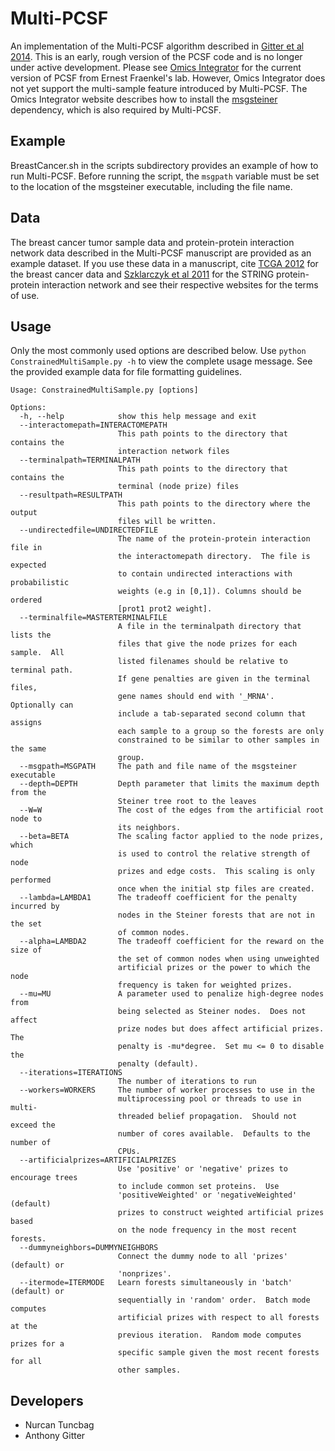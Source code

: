 [Gitter et al 2014]: http://www.worldscientific.com/doi/abs/10.1142/9789814583220_0005
[Omics Integrator]: http://fraenkel.mit.edu/omicsintegrator
[msgsteiner]: http://areeweb.polito.it/ricerca/cmp/code/bpsteiner
[TCGA 2012]: http://www.nature.com/nature/journal/v490/n7418/full/nature11412.html
[Szklarczyk et al 2011]: http://nar.oxfordjournals.org/content/39/suppl_1/D561.long

# Multi-PCSF
An implementation of the Multi-PCSF algorithm described in [Gitter et al 2014].
This is an early, rough version of the PCSF code and is no longer under active
development.  Please see [Omics Integrator] for the current version of PCSF
from Ernest Fraenkel's lab.  However, Omics Integrator does not yet support the
multi-sample feature introduced by Multi-PCSF.  The Omics Integrator website
describes how to install the [msgsteiner] dependency, which is also required
by Multi-PCSF.

## Example
BreastCancer.sh in the scripts subdirectory provides an example of how to run
Multi-PCSF.  Before running the script, the `msgpath` variable must be set to
the location of the msgsteiner executable, including the file name.

## Data
The breast cancer tumor sample data and protein-protein interaction network
data described in the Multi-PCSF manuscript are provided as an example
dataset.  If you use these data in a manuscript, cite [TCGA 2012] for
the breast cancer data and [Szklarczyk et al 2011] for the STRING
protein-protein interaction network and see their respective websites
for the terms of use.

## Usage
Only the most commonly used options are described below.  Use
`python ConstrainedMultiSample.py -h` to view the complete usage message.
See the provided example data for file formatting guidelines.
```
Usage: ConstrainedMultiSample.py [options]

Options:
  -h, --help            show this help message and exit
  --interactomepath=INTERACTOMEPATH
                        This path points to the directory that contains the
                        interaction network files
  --terminalpath=TERMINALPATH
                        This path points to the directory that contains the
                        terminal (node prize) files
  --resultpath=RESULTPATH
                        This path points to the directory where the output
                        files will be written.
  --undirectedfile=UNDIRECTEDFILE
                        The name of the protein-protein interaction file in
                        the interactomepath directory.  The file is expected
                        to contain undirected interactions with probabilistic
                        weights (e.g in [0,1]). Columns should be ordered
                        [prot1 prot2 weight].
  --terminalfile=MASTERTERMINALFILE
                        A file in the terminalpath directory that lists the
                        files that give the node prizes for each sample.  All
                        listed filenames should be relative to terminal path.
                        If gene penalties are given in the terminal files,
                        gene names should end with '_MRNA'.  Optionally can
                        include a tab-separated second column that assigns
                        each sample to a group so the forests are only
                        constrained to be similar to other samples in the same
                        group.
  --msgpath=MSGPATH     The path and file name of the msgsteiner executable
  --depth=DEPTH         Depth parameter that limits the maximum depth from the
                        Steiner tree root to the leaves
  --W=W                 The cost of the edges from the artificial root node to
                        its neighbors.
  --beta=BETA           The scaling factor applied to the node prizes, which
                        is used to control the relative strength of node
                        prizes and edge costs.  This scaling is only performed
                        once when the initial stp files are created.
  --lambda=LAMBDA1      The tradeoff coefficient for the penalty incurred by
                        nodes in the Steiner forests that are not in the set
                        of common nodes.
  --alpha=LAMBDA2       The tradeoff coefficient for the reward on the size of
                        the set of common nodes when using unweighted
                        artificial prizes or the power to which the node
                        frequency is taken for weighted prizes.
  --mu=MU               A parameter used to penalize high-degree nodes from
                        being selected as Steiner nodes.  Does not affect
                        prize nodes but does affect artificial prizes.  The
                        penalty is -mu*degree.  Set mu <= 0 to disable the
                        penalty (default).
  --iterations=ITERATIONS
                        The number of iterations to run
  --workers=WORKERS     The number of worker processes to use in the
                        multiprocessing pool or threads to use in multi-
                        threaded belief propagation.  Should not exceed the
                        number of cores available.  Defaults to the number of
                        CPUs.
  --artificialprizes=ARTIFICIALPRIZES
                        Use 'positive' or 'negative' prizes to encourage trees
                        to include common set proteins.  Use
                        'positiveWeighted' or 'negativeWeighted' (default)
                        prizes to construct weighted artificial prizes based
                        on the node frequency in the most recent forests.
  --dummyneighbors=DUMMYNEIGHBORS
                        Connect the dummy node to all 'prizes' (default) or
                        'nonprizes'.
  --itermode=ITERMODE   Learn forests simultaneously in 'batch' (default) or
                        sequentially in 'random' order.  Batch mode computes
                        artificial prizes with respect to all forests at the
                        previous iteration.  Random mode computes prizes for a
                        specific sample given the most recent forests for all
                        other samples.
```

## Developers
* Nurcan Tuncbag
* Anthony Gitter